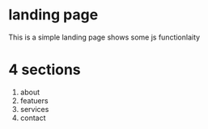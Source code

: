 # landing page
<p>This is a simple landing page shows some js functionlaity</p>

# 4 sections
<ol>
    <li>about</li>
    <li>featuers</li>
    <li>services</li>
    <li>contact</li>
</ol>

